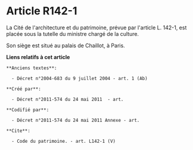 # Article R142-1

La Cité de l'architecture et du patrimoine, prévue par l'article L. 142-1, est placée sous la tutelle du ministre chargé de
la culture. 

Son siège est situé au palais de Chaillot, à Paris.

**Liens relatifs à cet article**

	**Anciens textes**:

	  - Décret n°2004-683 du 9 juillet 2004 - art. 1 (Ab)

	**Créé par**:

	  - Décret n°2011-574 du 24 mai 2011  - art.

	**Codifié par**:

	  - Décret n°2011-574 du 24 mai 2011 Annexe - art.

	**Cite**:

	  - Code du patrimoine. - art. L142-1 (V)
